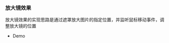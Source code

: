 ### 放大镜效果

放大镜效果的实现思路是通过遮罩放大图片的指定位置，并监听鼠标移动事件，调整放大镜的位置


* Demo


<preview path="./demos/magnifier.vue"></preview>
